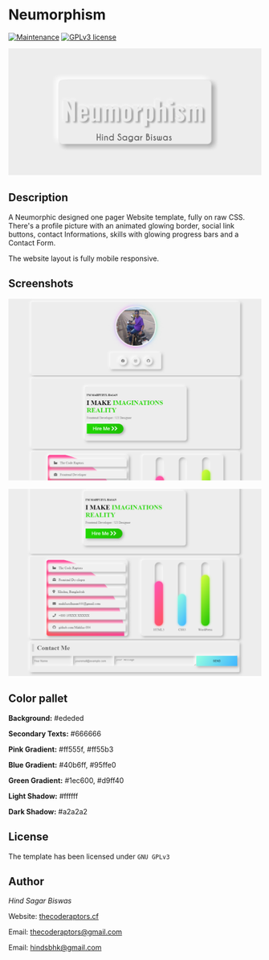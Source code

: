 # Neumorphism
[![Maintenance](https://img.shields.io/badge/Maintained%3F-yes-green.svg)](https://GitHub.com/Naereen/StrapDown.js/graphs/commit-activity)
[![GPLv3 license](https://img.shields.io/badge/License-GPLv3-blue.svg)](http://perso.crans.org/besson/LICENSE.html)

![Neumorphism by Hind](https://github.com/hind-sagar-biswas/neumorphism/blob/main/img/neumorphism.png)

## Description

A Neumorphic designed one pager Website template, fully on raw CSS.
There's a profile picture with an animated glowing border, social link buttons, contact Informations, skills with glowing progress bars and a 
Contact Form.

The website layout is fully mobile responsive.

## Screenshots
![Screenshot 1](https://github.com/MAHFUZ-004/neumorphism/blob/main/img/n01.png)

![Screenshot 2](https://github.com/MAHFUZ-004/neumorphism/blob/main/img/n02.png)
## Color pallet
**Background:** #ededed

**Secondary Texts:** #666666

**Pink Gradient:** #ff555f, #ff55b3

**Blue Gradient:** #40b6ff, #95ffe0

**Green Gradient:** #1ec600, #d9ff40

**Light Shadow:** #ffffff

**Dark Shadow:** #a2a2a2

## License
The template has been licensed under `GNU GPLv3`

## Author
_Hind Sagar Biswas_

Website: [thecoderaptors.cf](https://thecoderaptors.cd/)

Email: thecoderaptors@gmail.com

Email: hindsbhk@gmail.com
